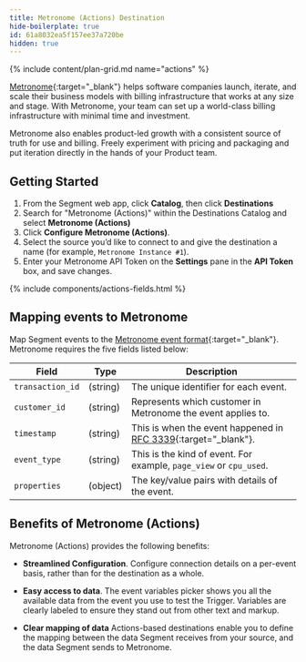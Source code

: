 ```yaml
---
title: Metronome (Actions) Destination
hide-boilerplate: true
id: 61a8032ea5f157ee37a720be
hidden: true
---
```

{% include content/plan-grid.md name="actions" %}

[Metronome](https://www.metronome.com){:target="_blank"} helps software companies launch, iterate, and scale their business models with billing infrastructure that works at any size and stage. With Metronome, your team can set up a world-class billing infrastructure with minimal time and investment.

Metronome also enables product-led growth with a consistent source of truth for use and billing. Freely experiment with pricing and packaging and put iteration directly in the hands of your Product team.

## Getting Started

1. From the Segment web app, click **Catalog**, then click **Destinations**
2. Search for "Metronome (Actions)" within the Destinations Catalog and select **Metronome (Actions)**
3. Click **Configure Metronome (Actions)**.
4. Select the source you’d like to connect to and give the destination a name (for example, `Metronome Instance #1`).
5. Enter your Metronome API Token on the **Settings** pane in the **API Token** box, and save changes.

{% include components/actions-fields.html %}


## Mapping events to Metronome

Map Segment events to the [Metronome event format](https://docs.metronome.com/getting-usage-data-into-metronome/overview/){:target="_blank"}. Metronome requires the five fields listed below: 

Field | Type | Description
----- | ---- | ------------
`transaction_id` | (string) | The unique identifier for each event.
`customer_id` | (string) | Represents which customer in Metronome the event applies to.
`timestamp` | (string) | This is when the event happened in [RFC 3339](https://www.ietf.org/rfc/rfc3339.txt){:target="_blank"}.
`event_type` | (string) | This is the kind of event. For example, `page_view` or `cpu_used`.
`properties` | (object) | The key/value pairs with details of the event.

## Benefits of Metronome (Actions)
Metronome (Actions) provides the following benefits:

- **Streamlined Configuration**. Configure connection details on a per-event basis, rather than for the destination as a whole. 

- **Easy access to data**. The event variables picker shows you all the available data from the event you use to test the Trigger. Variables are clearly labeled to ensure they stand out from other text and markup.

- **Clear mapping of data** Actions-based destinations enable you to define the mapping between the data Segment receives from your source, and the data Segment sends to Metronome.
